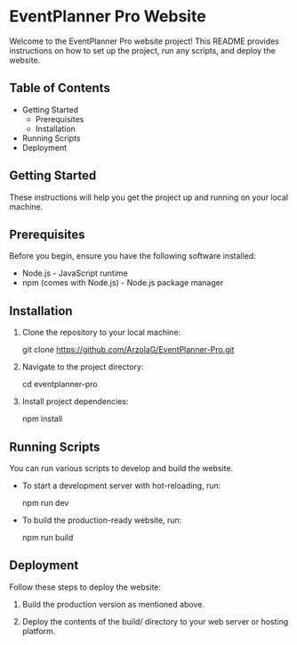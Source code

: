 # EventPlanner Pro Website

Welcome to the EventPlanner Pro website project! This README provides instructions on how to set up the project, run any scripts, and deploy the website.

## Table of Contents

-   Getting Started
    -   Prerequisites
    -   Installation
-   Running Scripts
-   Deployment

## Getting Started

These instructions will help you get the project up and running on your local machine.

## Prerequisites

Before you begin, ensure you have the following software installed:

-   Node.js - JavaScript runtime
-   npm (comes with Node.js) - Node.js package manager

## Installation

1. Clone the repository to your local machine:

    git clone https://github.com/ArzolaG/EventPlanner-Pro.git

2. Navigate to the project directory:

    cd eventplanner-pro

3. Install project dependencies:

    npm install

## Running Scripts

You can run various scripts to develop and build the website.

-   To start a development server with hot-reloading, run:

    npm run dev

-   To build the production-ready website, run:

    npm run build

## Deployment

Follow these steps to deploy the website:

1. Build the production version as mentioned above.

2. Deploy the contents of the build/ directory to your web server or hosting platform.
